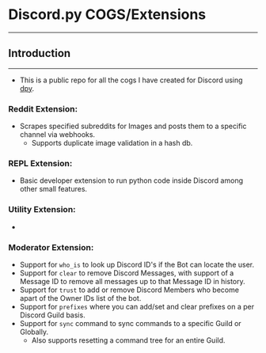 # **Discord.py COGS/Extensions**
___
## Introduction
___
- This is a public repo for all the cogs I have created for Discord using [dpy](https://github.com/Rapptz/discord.py).


### Reddit Extension:
- Scrapes specified subreddits for Images and posts them to a specific channel via webhooks. 
    - Supports duplicate image validation in a hash db.

### REPL Extension:
- Basic developer extension to run python code inside Discord among other small features.


### Utility Extension:
-

### Moderator Extension:
- Support for `who_is` to look up Discord ID's if the Bot can locate the user.
- Support for `clear` to remove Discord Messages, with support of a Message ID to remove all messages up to that Message ID in history.
- Support for `trust` to add or remove Discord Members who become apart of the Owner IDs list of the bot.
- Support for `prefixes` where you can add/set and clear prefixes on a per Discord Guild basis.
- Support for `sync` command to sync commands to a specific Guild or Globally.
    - Also supports resetting a command tree for an entire Guild.